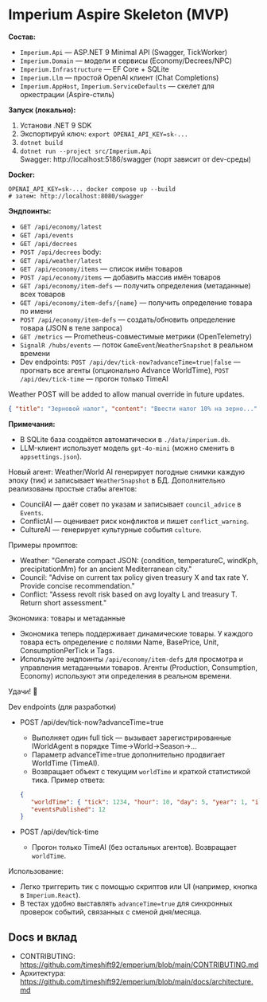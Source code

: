 

# Imperium Aspire Skeleton (MVP)

**Состав:**
- `Imperium.Api` — ASP.NET 9 Minimal API (Swagger, TickWorker)
- `Imperium.Domain` — модели и сервисы (Economy/Decrees/NPC)
- `Imperium.Infrastructure` — EF Core + SQLite
- `Imperium.Llm` — простой OpenAI клиент (Chat Completions)
- `Imperium.AppHost`, `Imperium.ServiceDefaults` — скелет для оркестрации (Aspire-стиль)

**Запуск (локально):**
1) Установи .NET 9 SDK
2) Экспортируй ключ: `export OPENAI_API_KEY=sk-...`
3) `dotnet build`
4) `dotnet run --project src/Imperium.Api`  
   Swagger: http://localhost:5186/swagger (порт зависит от dev-среды)

**Docker:**
```
OPENAI_API_KEY=sk-... docker compose up --build
# затем: http://localhost:8080/swagger
```

**Эндпоинты:**
- `GET /api/economy/latest`
- `GET /api/events`
- `GET /api/decrees`
- `POST /api/decrees` body:
- `GET /api/weather/latest`
 - `GET /api/economy/items` — список имён товаров
 - `POST /api/economy/items` — добавить массив имён товаров
 - `GET /api/economy/item-defs` — получить определения (метаданные) всех товаров
 - `GET /api/economy/item-defs/{name}` — получить определение товара по имени
 - `POST /api/economy/item-defs` — создать/обновить определение товара (JSON в теле запроса)
- `GET /metrics` — Prometheus-совместимые метрики (OpenTelemetry)
- `SignalR /hubs/events` — поток `GameEvent`/`WeatherSnapshot` в реальном времени
 - Dev endpoints: `POST /api/dev/tick-now?advanceTime=true|false` — прогнать все агенты (опционально Advance WorldTime), `POST /api/dev/tick-time` — прогон только TimeAI
    
Weather POST will be added to allow manual override in future updates.
```json
{ "title": "Зерновой налог", "content": "Ввести налог 10% на зерно..." }
```

**Примечания:**
- В SQLite база создаётся автоматически в `./data/imperium.db`.
- LLM-клиент использует модель `gpt-4o-mini` (можно сменить в `appsettings.json`).

Новый агент: Weather/World AI генерирует погодные снимки каждую эпоху (тик) и записывает `WeatherSnapshot` в БД.
Дополнительно реализованы простые стабы агентов:
- CouncilAI — даёт совет по указам и записывает `council_advice` в `Events`.
- ConflictAI — оценивает риск конфликтов и пишет `conflict_warning`.
- CultureAI — генерирует культурные события `culture`.

Примеры промптов:
 - Weather: "Generate compact JSON: {condition, temperatureC, windKph, precipitationMm} for an ancient Mediterranean city."
 - Council: "Advise on current tax policy given treasury X and tax rate Y. Provide concise recommendation." 
 - Conflict: "Assess revolt risk based on avg loyalty L and treasury T. Return short assessment." 

Экономика: товары и метаданные
- Экономика теперь поддерживает динамические товары. У каждого товара есть определение с полями Name, BasePrice, Unit, ConsumptionPerTick и Tags.
- Используйте эндпоинты `/api/economy/item-defs` для просмотра и управления метаданными товаров. Агенты (Production, Consumption, Economy) используют эти определения в реальном времени.

Удачи! 👑

Dev endpoints (для разработки)
 - POST /api/dev/tick-now?advanceTime=true
    - Выполняет один full tick — вызывает зарегистрированные IWorldAgent в порядке Time→World→Season→…
    - Параметр advanceTime=true дополнительно продвигает WorldTime (TimeAI).
    - Возвращает объект с текущим `worldTime` и краткой статистикой тика.
    Пример ответа:
    ```json
    {
       "worldTime": { "tick": 1234, "hour": 10, "day": 5, "year": 1, "isDaytime": true, "month": 2, "dayOfMonth": 14 },
       "eventsPublished": 12
    }
    ```

 - POST /api/dev/tick-time
    - Прогон только TimeAI (без остальных агентов). Возвращает `worldTime`.

Использование:
 - Легко триггерить тик с помощью скриптов или UI (например, кнопка в `Imperium.React`).
 - В тестах удобно выставлять `advanceTime=true` для синхронных проверок событий, связанных с сменой дня/месяца.

## Docs и вклад
- CONTRIBUTING: https://github.com/timeshift92/emperium/blob/main/CONTRIBUTING.md
- Архитектура: https://github.com/timeshift92/emperium/blob/main/docs/architecture.md
